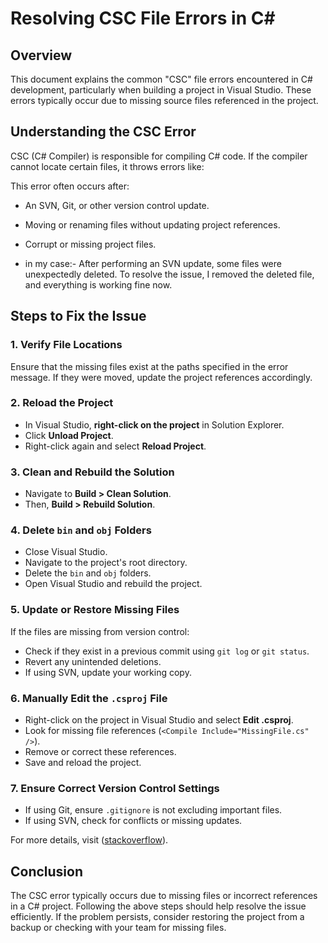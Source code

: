# Resolving CSC File Errors in C#

## Overview
This document explains the common "CSC" file errors encountered in C# development, particularly when building a project in Visual Studio. These errors typically occur due to missing source files referenced in the project.

## Understanding the CSC Error
CSC (C# Compiler) is responsible for compiling C# code. If the compiler cannot locate certain files, it throws errors like:

This error often occurs after:
- An SVN, Git, or other version control update.
- Moving or renaming files without updating project references.
- Corrupt or missing project files.

- in my case:- After performing an SVN update, some files were unexpectedly deleted. To resolve the issue, I removed the deleted file, and everything is working fine now.

## Steps to Fix the Issue

### 1. Verify File Locations
Ensure that the missing files exist at the paths specified in the error message. If they were moved, update the project references accordingly.

### 2. Reload the Project
- In Visual Studio, **right-click on the project** in Solution Explorer.
- Click **Unload Project**.
- Right-click again and select **Reload Project**.

### 3. Clean and Rebuild the Solution
- Navigate to **Build > Clean Solution**.
- Then, **Build > Rebuild Solution**.

### 4. Delete `bin` and `obj` Folders
- Close Visual Studio.
- Navigate to the project's root directory.
- Delete the `bin` and `obj` folders.
- Open Visual Studio and rebuild the project.

### 5. Update or Restore Missing Files
If the files are missing from version control:
- Check if they exist in a previous commit using `git log` or `git status`.
- Revert any unintended deletions.
- If using SVN, update your working copy.

### 6. Manually Edit the `.csproj` File
- Right-click on the project in Visual Studio and select **Edit .csproj**.
- Look for missing file references (`<Compile Include="MissingFile.cs" />`).
- Remove or correct these references.
- Save and reload the project.

### 7. Ensure Correct Version Control Settings
- If using Git, ensure `.gitignore` is not excluding important files.
- If using SVN, check for conflicts or missing updates.


For more details, visit ([stackoverflow](https://stackoverflow.com/questions/24776010/why-does-c-sharp-encounter-this-error-as-to-the-csc-file)).
## Conclusion
The CSC error typically occurs due to missing files or incorrect references in a C# project. Following the above steps should help resolve the issue efficiently. If the problem persists, consider restoring the project from a backup or checking with your team for missing files.


